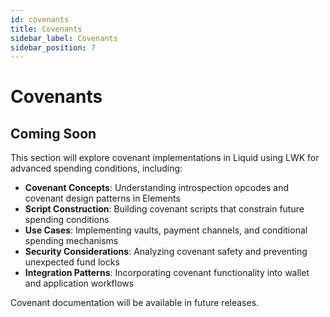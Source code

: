 ```yaml
---
id: covenants
title: Covenants
sidebar_label: Covenants
sidebar_position: 7
---
```


# Covenants

## Coming Soon

This section will explore covenant implementations in Liquid using LWK for advanced spending conditions, including:

- **Covenant Concepts**: Understanding introspection opcodes and covenant design patterns in Elements
- **Script Construction**: Building covenant scripts that constrain future spending conditions
- **Use Cases**: Implementing vaults, payment channels, and conditional spending mechanisms
- **Security Considerations**: Analyzing covenant safety and preventing unexpected fund locks
- **Integration Patterns**: Incorporating covenant functionality into wallet and application workflows

Covenant documentation will be available in future releases.